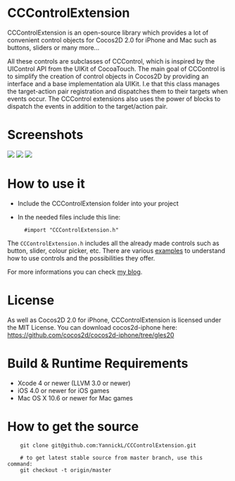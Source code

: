 CCControlExtension
=================
CCControlExtension is an open-source library which provides a lot of convenient control objects for Cocos2D 2.0 for iPhone and Mac such as buttons, sliders or many more...

All these controls are subclasses of CCControl, which is inspired by the UIControl API from the UIKit of CocoaTouch. The main goal of CCControl is to simplify the creation of control objects in Cocos2D by providing an interface and a base implementation ala UIKit. I.e that this class manages the target-action pair registration and dispatches them to their targets when events occur.
The CCControl extensions also uses the power of blocks to dispatch the events in addition to the target/action pair. 

Screenshots
====================
![](http://github.com/YannickL/CCControlExtension/raw/master/screenshots/slider.png)
![](http://github.com/YannickL/CCControlExtension/raw/master/screenshots/colorpicker.png)
![](http://github.com/YannickL/CCControlExtension/raw/master/screenshots/button.png)

How to use it
====================
- Include the CCControlExtension folder into your project
- In the needed files include this line:

        #import "CCControlExtension.h"

The `CCControlExtension.h` includes all the already made controls such as button, slider, colour picker, etc.
There are various [examples][] to understand how to use controls and the possibilities they offer.

For more informations you can check [my blog][].
  
License
====================
As well as Cocos2D 2.0 for iPhone, CCControlExtension is licensed under the MIT License. 
You can download cocos2d-iphone here: https://github.com/cocos2d/cocos2d-iphone/tree/gles20

Build & Runtime Requirements
====================

  * Xcode 4 or newer (LLVM 3.0 or newer)
  * iOS 4.0 or newer for iOS games
  * Mac OS X 10.6 or newer for Mac games

How to get the source
===================== 

```
    git clone git@github.com:YannickL/CCControlExtension.git

    # to get latest stable source from master branch, use this command:
    git checkout -t origin/master
```

[my blog]: http://yannickloriot.com/2011/08/create-a-control-object-with-cocos2d-for-iphone/
[examples]: https://github.com/YannickL/CCControlExtension/tree/master/CCControlExamples
